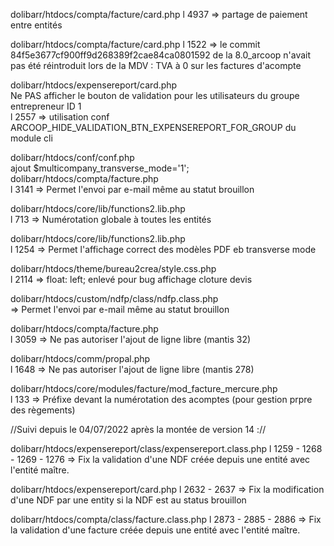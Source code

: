 dolibarr/htdocs/compta/facture/card.php
l 4937 => partage de paiement entre entités

dolibarr/htdocs/compta/facture/card.php
    l 1522 => le commit 84f5e3677cf900ff9d268389f2cae84ca0801592 de la 8.0_arcoop
    n'avait pas été réintroduit lors de la MDV : TVA à 0 sur les factures d'acompte

dolibarr/htdocs/expensereport/card.php  
    Ne PAS afficher le bouton de validation pour les utilisateurs du groupe entrepreneur ID 1  
    l 2557 => utilisation conf ARCOOP_HIDE_VALIDATION_BTN_EXPENSEREPORT_FOR_GROUP du module cli

dolibarr/htdocs/conf/conf.php  
    ajout $multicompany_transverse_mode='1';
dolibarr/htdocs/compta/facture.php  
    l 3141	=> Permet l'envoi par e-mail même au statut brouillon

dolibarr/htdocs/core/lib/functions2.lib.php  
    l 713		=> Numérotation globale à toutes les entités

dolibarr/htdocs/core/lib/functions2.lib.php  
    l 1254	=> Permet l'affichage correct des modèles PDF eb transverse mode

dolibarr/htdocs/theme/bureau2crea/style.css.php  
    l 2114	=> float: left; enlevé pour bug affichage cloture devis

dolibarr/htdocs/custom/ndfp/class/ndfp.class.php  
    => Permet l'envoi par e-mail même au statut brouillon

dolibarr/htdocs/compta/facture.php  
    l 3059	=> Ne pas autoriser l'ajout de ligne libre (mantis 32)

dolibarr/htdocs/comm/propal.php  
    l 1648	=> Ne pas autoriser l'ajout de ligne libre (mantis 278)

dolibarr/htdocs/core/modules/facture/mod_facture_mercure.php  
    l 133		=> Préfixe devant la numérotation des acomptes (pour gestion prpre des règements)


//Suivi depuis le 04/07/2022 après la montée de version 14 ://

dolibarr/htdocs/expensereport/class/expensereport.class.php
    l 1259 - 1268 - 1269 - 1276 =>  Fix la validation d'une NDF créée depuis une entité
                                    avec l'entité maître.

dolibarr/htdocs/expensereport/card.php
    l 2632 - 2637 =>    Fix la modification d'une NDF par une entity si la NDF est au status
                        brouillon
                        
dolibarr/htdocs/compta/class/facture.class.php
    l 2873 - 2885 - 2886 =>   Fix la validation d'une facture créée depuis une entité
                              avec l'entité maître.
